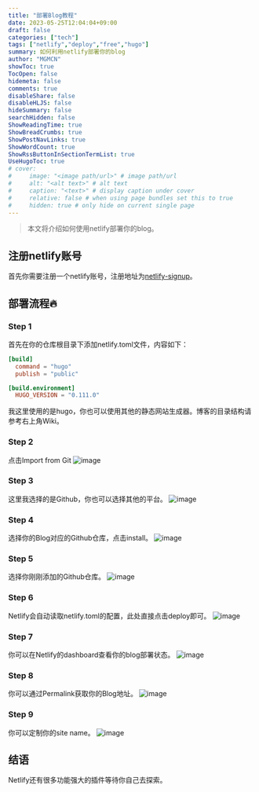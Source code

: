 ```yaml
---
title: "部署Blog教程"
date: 2023-05-25T12:04:04+09:00
draft: false
categories: ["tech"]
tags: ["netlify","deploy","free","hugo"]
summary: 如何利用netlify部署你的blog
author: "MGMCN"
showToc: true
TocOpen: false
hidemeta: false
comments: true
disableShare: false
disableHLJS: false
hideSummary: false
searchHidden: false
ShowReadingTime: true
ShowBreadCrumbs: true
ShowPostNavLinks: true
ShowWordCount: true
ShowRssButtonInSectionTermList: true
UseHugoToc: true
# cover:
#     image: "<image path/url>" # image path/url
#     alt: "<alt text>" # alt text
#     caption: "<text>" # display caption under cover
#     relative: false # when using page bundles set this to true
#     hidden: true # only hide on current single page
---
```

> 本文将介绍如何使用netlify部署你的blog。
## 注册netlify账号
首先你需要注册一个netlify账号，注册地址为[netlify-signup](https://app.netlify.com/signup)。
## 部署流程🔥
### Step 1
首先在你的仓库根目录下添加netlify.toml文件，内容如下：
```toml
[build]
  command = "hugo"
  publish = "public"

[build.environment]
  HUGO_VERSION = "0.111.0"
```
我这里使用的是hugo，你也可以使用其他的静态网站生成器。博客的目录结构请参考右上角Wiki。
### Step 2
点击Import from Git
![image](/img/1import-from-git.png)
### Step 3
这里我选择的是Github，你也可以选择其他的平台。
![image](/img/2choose-github.png)
### Step 4
选择你的Blog对应的Github仓库，点击install。
![image](/img/3install.png)
### Step 5
选择你刚刚添加的Github仓库。
![image](/img/4import-rep.png)
### Step 6
Netlify会自动读取netlify.toml的配置，此处直接点击deploy即可。
![image](/img/5config.png)
### Step 7
你可以在Netlify的dashboard查看你的blog部署状态。
![image](/img/6check-deploy.png)
### Step 8
你可以通过Permalink获取你的Blog地址。
![image](/img/7get-link.png)
### Step 9
你可以定制你的site name。
![image](/img/8customize-link.png)
## 结语
Netlify还有很多功能强大的插件等待你自己去探索。

